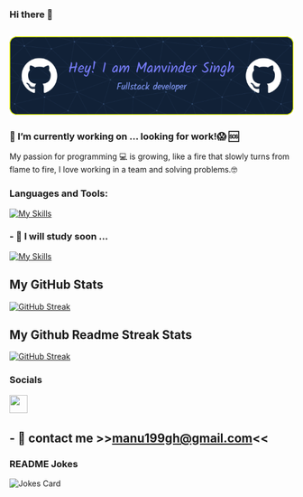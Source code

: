 ### Hi there 👋

## ![Header](./header.png)

### 🔭 I’m currently working on ... looking for work!😱 🆘

My passion for programming 💻 is growing, like a fire that slowly turns from flame to fire, I love working in a team and solving problems.🤓

### Languages and Tools:

[![My Skills](https://skillicons.dev/icons?i=js,html,css,scss,bootstrap,laravel,php,mysql,vue,vite,nodejs,git,github,vscode,discord)](https://skillicons.dev)

### - 🌱 I will study soon ...

[![My Skills](https://skillicons.dev/icons?i=react,typescript,angular)](https://skillicons.dev)

## <b>My GitHub Stats</b>

<a href="https://git.io/streak-stats"><img src="https://streak-stats.demolab.com?user=Manu199&theme=tokyonight&card_width=489" alt="GitHub Streak" /></a>

## My Github Readme Streak Stats

[![GitHub Streak](https://streak-stats.demolab.com?user=Manu199&theme=tokyonight&card_width=489)](https://git.io/streak-stats)

### Socials

<a href="https://www.linkedin.com/in/antonio-faddanno-a5b090b5/" target="_blank" rel="noreferrer"> <picture> <source media="(prefers-color-scheme: dark)" srcset="https://raw.githubusercontent.com/danielcranney/readme-generator/main/public/icons/socials/linkedin-dark.svg" /> <source media="(prefers-color-scheme: light)" srcset="https://raw.githubusercontent.com/danielcranney/readme-generator/main/public/icons/socials/linkedin.svg" /> <img src="https://raw.githubusercontent.com/danielcranney/readme-generator/main/public/icons/socials/linkedin.svg" width="32" height="32" /> </picture> </a></p>

## - 📧 contact me >><a href="mailto:salvatore.dario.torrisi@gmail.com">manu199gh@gmail.com</a><<

<!-- Markdown -->

### README Jokes

![Jokes Card](https://readme-jokes.vercel.app/api?hideBorder&theme=cobalt&qColor=%23944bcc&aColor=%23bbdb51)
